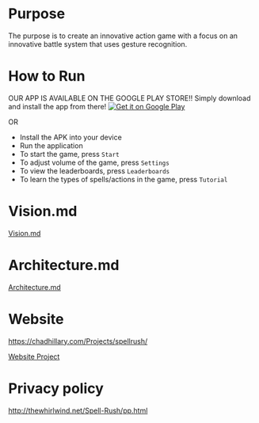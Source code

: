 # Purpose

The purpose is to create an innovative action game with a focus on an innovative battle system that uses gesture recognition. 

# How to Run

OUR APP IS AVAILABLE ON THE GOOGLE PLAY STORE!!
Simply download and install the app from there!
<a href='https://play.google.com/store/apps/details?id=com.spellrush&pcampaignid=MKT-Other-global-all-co-prtnr-py-PartBadge-Mar2515-1'><img alt='Get it on Google Play' src='https://play.google.com/intl/en_us/badges/images/generic/en_badge_web_generic.png'/></a>

OR

- Install the APK into your device
- Run the application
- To start the game, press `Start`
- To adjust volume of the game,  press `Settings`
- To view the leaderboards, press `Leaderboards`
- To learn the types of spells/actions in the game, press `Tutorial`

# Vision.md

[Vision.md](VISION.md)

# Architecture.md

[Architecture.md](ARCHITECTURE.md)

# Website

https://chadhillary.com/Projects/spellrush/

[Website Project](/website/index.html)

# Privacy policy

http://thewhirlwind.net/Spell-Rush/pp.html

